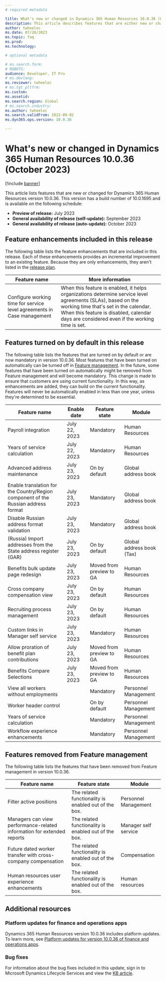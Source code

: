 ```yaml
---
# required metadata

title: What's new or changed in Dynamics 365 Human Resources 10.0.36 (October 2023)
description: This article describes features that are either new or changed in the Microsoft Dynamics 365 Human Resources version 10.0.36 preview release.
author: twheeloc
ms.date: 07/28/2023
ms.topic: faq
ms.prod: 
ms.technology: 

# optional metadata

# ms.search.form: 
# ROBOTS: 
audience: Developer, IT Pro
# ms.devlang: 
ms.reviewer: twheeloc
# ms.tgt_pltfrm: 
ms.custom: 
ms.assetid: 
ms.search.region: Global
# ms.search.industry: 
ms.author: twheeloc
ms.search.validFrom: 2022-09-02
ms.dyn365.ops.version: 10.0.36

---
```


# What's new or changed in Dynamics 365 Human Resources 10.0.36 (October 2023)

[!include [banner](../../includes/preview-banner.md)]

This article lists features that are new or changed for Dynamics 365 Human Resources version 10.0.36. This version has a build number of 10.0.1695 and is available on the following schedule:

- **Preview of release:** July 2023
- **General availability of release (self-update):** September 2023
- **General availability of release (auto-update):** October 2023

## Feature enhancements included in this release

The following table lists the feature enhancements that are included in this release. Each of these enhancements provides an incremental improvement to an existing feature. Because they are only enhancements, they aren't listed in the [release plan](/dynamics365-release-plan/2021wave2/finance-operations/dynamics365-finance).

| Feature name | More information |
|--------------|------------------|
| Configure working time for service level agreements in Case management | When this feature is enabled, it helps organizations determine service level agreements (SLAs), based on the working time that's set in the calendar. When this feature is disabled, calendar days are considered even if the working time is set. |

## Features turned on by default in this release

The following table lists the features that are turned on by default or are now mandatory in version 10.0.36. Most features that have been turned on automatically can be turned off in [Feature management](../../fin-ops-core/fin-ops/get-started/feature-management/feature-management-overview.md). In the future, some features that have been turned on automatically might be removed from Feature management and will become mandatory. This change is made to ensure that customers are using current functionality. In this way, as enhancements are added, they can build on the current functionality. Features will never be automatically enabled in less than one year, unless they're determined to be essential.

| Feature name | Enable date | Feature state | Module |
|--------------|-------------|---------------|--------|
| Payroll integration | July 22, 2023 | Mandatory | Human Resources |
| Years of service calculation | July 22, 2023 | Mandatory | Human Resources |
| Advanced address maintenance | July 23, 2023 | On by default | Global address book |
| Enable translation for the Country/Region component of the Russian address format | July 23, 2023 | Mandatory | Global address book |
| Disable Russian address format validation | July 23, 2023 | Mandatory | Global address book |
| (Russia) Import addresses from the State address register (GAR) | July 23, 2023 | On by default | Global address book (Tax) |
| Benefits bulk update page redesign | July 23, 2023 | Moved from preview to GA | Human Resources |
| Cross company compensation view | July 23, 2023 | On by default | Human Resources |
| Recruiting process management | July 23, 2023 | On by default | Human Resources |
| Custom links in Manager self service | July 23, 2023 | Mandatory | Human Resources |
| Allow proration of benefit plan contributions | July 23, 2023 | Moved from preview to GA | Human Resources |
| Benefits Compare Selections | July 23, 2023 | Moved from preview to GA | Human Resources |
| View all workers without employments|  | Mandatory| Personnel Management| 
|Worker header control| |On by default |Personnel Management |
|Years of service calculation| |Mandatory |Personnel Management| 
|Workflow experience enhancements| |Mandatory |Personnel Management| 

## Features removed from Feature management

The following table lists the features that have been removed from Feature management in version 10.0.36.

| Feature name | Feature state | Module |
|--------------|---------------|--------|
|Filter active positions |The related functionality is enabled out of the box. | Personnel Management| 
|Managers can view performance-related information for extended reports |The related functionality is enabled out of the box.| Manager self service |
|Future dated worker transfer with cross-company compensation| The related functionality is enabled out of the box. |Compensation |
|Human resources user experience enhancements| The related functionality is enabled out of the box.| Human resources | 


## Additional resources

### Platform updates for finance and operations apps

Dynamics 365 Human Resources version 10.0.36 includes platform updates. To learn more, see [Platform updates for version 10.0.36 of finance and operations apps](../../fin-ops-core/dev-itpro/get-started/whats-new-platform-updates-10-0-36.md).

### Bug fixes

For information about the bug fixes included in this update, sign in to Microsoft Dynamics Lifecycle Services and view the [KB article](https://fix.lcs.dynamics.com/Issue/Details?bugId=831854).

